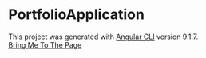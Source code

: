 # PortfolioApplication

This project was generated with [Angular CLI](https://github.com/angular/angular-cli) version 9.1.7.</br>
<a href="https://patrick-gourdet.github.io/angulardemo/">Bring Me To The Page</a>
